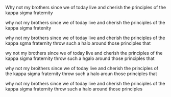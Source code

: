 Why not my brothers since we of today live and cherish the principles of the kappa sigma fraternity



why not my brothers since we of today live and cherish the principles of the kappa sigma fratenity



why not my brothers since we of today live and cherish the principles of the kappa sgma fraternity throw such a halo around those principles that




wy not my brothers since we of today live and cherish the principles of the kappa sigma fraternity throw such a hgalo around those principles that


why not my broithers since we of today live and cherish the principles of the kappa sigma fraternity throw such a halo aroun those principles that



why not my brothers since we of today live and cherish the principles of the kappa sigma fraternity throw such a halo around those principles